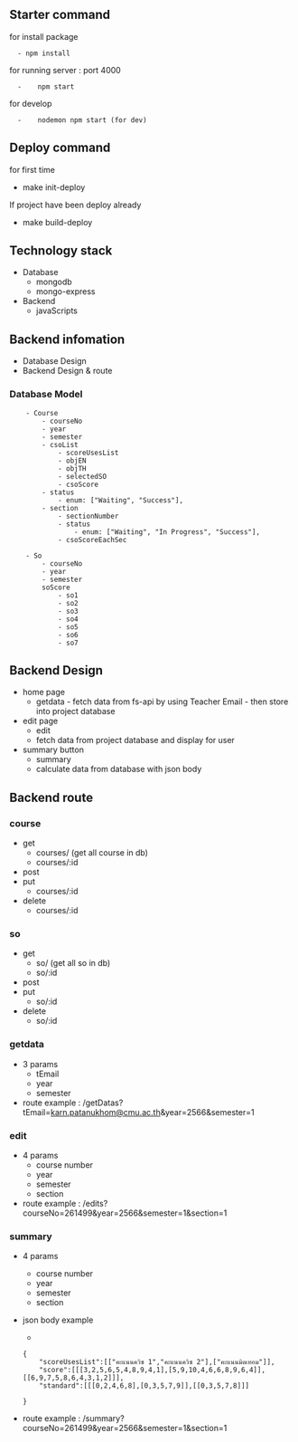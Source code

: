 ## Starter command
for install package

      - npm install
  
for running server : port 4000

      -    npm start
     
for develop

      -    nodemon npm start (for dev)
      
## Deploy command
for first time
-    make init-deploy
  
If project have been deploy already     
-    make build-deploy
  
## Technology stack
-    Database
      -    mongodb
      -    mongo-express
-    Backend
      -    javaScripts
## Backend infomation

- Database Design
- Backend  Design & route

### Database Model

        - Course
            - courseNo
            - year
            - semester
            - csoList
                - scoreUsesList
                - objEN
                - objTH
                - selectedSO
                - csoScore
            - status
                - enum: ["Waiting", "Success"],
            - section
                - sectionNumber
                - status
                    - enum: ["Waiting", "In Progress", "Success"],
                - csoScoreEachSec

        - So
            - courseNo
            - year
            - semester
            soScore
                - so1
                - so2
                - so3
                - so4
                - so5
                - so6
                - so7
                
## Backend Design
- home page
  -    getdata 
      -    fetch data from fs-api by using Teacher Email
      -    then store into project database
- edit page
  -    edit
    -    fetch data from project database and display for user
- summary button
  -    summary
    -    calculate data from database with json body
## Backend route

### course
  - get
      - courses/      (get all course in db)
      - courses/:id
  - post
  - put
      - courses/:id
  - delete
      - courses/:id
### so
  - get
      - so/            (get all so in db)
      - so/:id
  - post
  - put
      - so/:id
  - delete
      - so/:id

### getdata
  - 3 params
    - tEmail
    - year
    - semester
  - route example : /getDatas?tEmail=karn.patanukhom@cmu.ac.th&year=2566&semester=1

### edit
  - 4 params
    - course number
    - year
    - semester
    - section
  - route example : /edits?courseNo=261499&year=2566&semester=1&section=1
    
### summary

  - 4 params
    - course number
    - year
    - semester
    - section
  - json body example

    -

    ```
    {
        "scoreUsesList":[["คะแนนควิซ 1","คะแนนควิซ 2"],["คะแนนมิดเทอม"]],
        "score":[[[3,2,5,6,5,4,8,9,4,1],[5,9,10,4,6,6,8,9,6,4]],[[6,9,7,5,8,6,4,3,1,2]]],
        "standard":[[[0,2,4,6,8],[0,3,5,7,9]],[[0,3,5,7,8]]]

    }
    ```

  - route example : /summary?courseNo=261499&year=2566&semester=1&section=1
